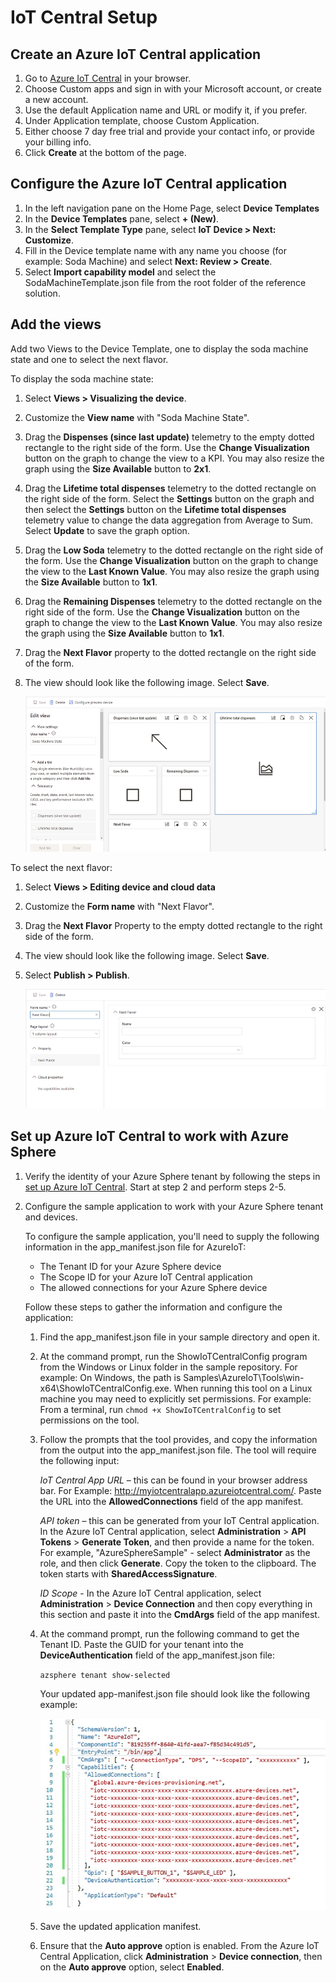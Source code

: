 
# IoT Central Setup

## Create an Azure IoT Central application

1. Go to [Azure IoT Central](https://apps.azureiotcentral.com/build) in your browser.
1. Choose Custom apps and sign in with your Microsoft account, or create a new account.
1. Use the default Application name and URL or modify it, if you prefer.
1. Under Application template, choose Custom Application.
1. Either choose 7 day free trial and provide your contact info, or provide your billing info.
1. Click **Create** at the bottom of the page.

## Configure the Azure IoT Central application

1. In the left navigation pane on the Home Page, select **Device Templates**
1. In the **Device Templates** pane, select **+ (New)**.
1. In the **Select Template Type** pane, select **IoT Device > Next: Customize**. 
1. Fill in the Device template name with any name you choose (for example: Soda Machine) and select **Next: Review > Create**. 
1. Select **Import capability model** and select the SodaMachineTemplate.json file from the root folder of the reference solution. 

## Add the views

Add two Views to the Device Template, one to display the soda machine state and one to select the next flavor.

   To display the soda machine state:

   1. Select **Views > Visualizing the device**.
   1. Customize the **View name** with "Soda Machine State". 
   1. Drag the **Dispenses (since last update)** telemetry to the empty dotted rectangle to the right side of the form. Use the **Change Visualization** button on the graph to change the view to a KPI. You may also resize the graph using the **Size Available** button to **2x1**.
   1. Drag the **Lifetime total dispenses** telemetry to the dotted rectangle on the right side of the form. Select the **Settings** button on the graph and then select the **Settings** button on the **Lifetime total dispenses** telemetry value to change the data aggregation from Average to Sum. Select **Update** to save the graph option.
   1. Drag the **Low Soda** telemetry to the dotted rectangle on the right side of the form. Use the **Change Visualization** button on the graph to change the view to the **Last Known Value**. You may also resize the graph using the **Size Available** button to **1x1**.
   1. Drag the **Remaining Dispenses** telemetry to the dotted rectangle on the right side of the form. Use the **Change Visualization** button on the graph to change the view to the **Last Known Value**. You may also resize the graph using the **Size Available** button to **1x1**.
   1. Drag the **Next Flavor** property to the dotted rectangle on the right side of the form.
   1. The view should look like the following image. Select **Save**.

       ![alt text](./media/IOT1-50.png)

   To select the next flavor:

   1. Select **Views > Editing device and cloud data**
   1. Customize the **Form name** with "Next Flavor".
   1. Drag the **Next Flavor** Property to the empty dotted rectangle to the right side of the form.
   1. The view should look like the following image. Select **Save**.
   1. Select **Publish > Publish**.

       ![alt text](./media/IOT2-50.png)

## Set up Azure IoT Central to work with Azure Sphere

1. Verify the identity of your Azure Sphere tenant by following the steps in [set up Azure IoT Central](https://docs.microsoft.com/azure-sphere/app-development/setup-iot-central#step-2-download-the-tenant-authentication-ca-certificate). Start at step 2 and perform steps 2-5.

1. Configure the sample application to work with your Azure Sphere tenant and devices.

   To configure the sample application, you'll need to supply the following information in the app_manifest.json file for AzureIoT:

   - The Tenant ID for your Azure Sphere device
   - The Scope ID for your Azure IoT Central application
   - The allowed connections for your Azure Sphere device
  
    Follow these steps to gather the information and configure the application:

    1. Find the app_manifest.json file in your sample directory and open it.

    1. At the command prompt, run the ShowIoTCentralConfig program from the Windows or Linux folder in the sample repository. For example: On Windows, the path is Samples\AzureIoT\Tools\win-x64\ShowIoTCentralConfig.exe. When running this tool on a Linux machine you may need to explicitly set permissions. For example: From a terminal, run `chmod +x ShowIoTCentralConfig` to set permissions on the tool.

    1. Follow the prompts that the tool provides, and copy the information from the output into the app_manifest.json file. The tool will require the following input:

       *IoT Central App URL* – this can be found in your browser address bar. For Example: http://myiotcentralapp.azureiotcentral.com/. Paste the URL into the **AllowedConnections** field of the app manifest.

       *API token* – this can be generated from your IoT Central application. In the Azure IoT Central application, select **Administration** > **API Tokens** > **Generate Token**, and then provide a name for the  token. For example, "AzureSphereSample" - select **Administrator** as the role, and then click **Generate**. Copy the token to the clipboard. The token starts with **SharedAccessSignature**.

       *ID Scope* - In the Azure IoT Central application, select **Administration** > **Device Connection** and then copy everything in this section and paste it into the **CmdArgs** field of the app manifest.

    1. At the command prompt, run the following command to get the Tenant ID. Paste the GUID for your tenant into the **DeviceAuthentication** field of the app_manifest.json file:

       `azsphere tenant show-selected`

       Your updated app-manifest.json file should look like the following example:

       ![Example app_manifest.json file](media/iot-correct-app-manifest-json-file.png)

    1. Save the updated application manifest.

    1. Ensure that the **Auto approve** option is enabled. From the Azure IoT Central Application, click **Administration** > **Device connection**, then on the **Auto approve** option, select **Enabled**.

